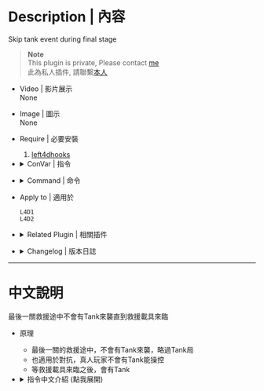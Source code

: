 # Description | 內容
Skip tank event during final stage

> __Note__ <br/>
This plugin is private, Please contact [me](https://github.com/fbef0102/Game-Private_Plugin#私人插件列表-private-plugins-list)<br/>
此為私人插件, 請聯繫[本人](https://github.com/fbef0102/Game-Private_Plugin#私人插件列表-private-plugins-list)

* Video | 影片展示
<br>None

* Image | 圖示
<br>None

* Require | 必要安裝
	1. [left4dhooks](https://forums.alliedmods.net/showthread.php?t=321696)

* <details><summary>ConVar | 指令</summary>

	* cfg/sourcemod/l4d_no_finale_tanks.cfg
		```php
		// 0=Plugin off, 1=Plugin on.
		l4d_no_finale_tanks_enable "1"
		```
</details>

* <details><summary>Command | 命令</summary>

	None
</details>

* Apply to | 適用於
	```
	L4D1
	L4D2
	```

* <details><summary>Related Plugin | 相關插件</summary>

	1. [l4d_NoEscapeTank](/L4D_插件/Tank_坦克/l4d_NoEscapeTank): No Tank Spawn as the rescue vehicle is coming
    	* 救援載具來臨之後不會有Tank來襲
</details>

* <details><summary>Changelog | 版本日誌</summary>

	* v1.0 (2024-4-7)
	    * Initial Release
</details>

- - - -
# 中文說明
最後一關救援途中不會有Tank來襲直到救援載具來臨

* 原理
	* 最後一關的救援途中，不會有Tank來襲，略過Tank局
	* 也適用於對抗，真人玩家不會有Tank能操控
	* 等救援載具來臨之後，會有Tank

* <details><summary>指令中文介紹 (點我展開)</summary>

	* cfg/sourcemod/l4d_no_finale_tanks.cfg
		```php
		// 0=關閉插件, 1=啟動插件
		l4d_no_finale_tanks_enable "1"
		```
</details>
